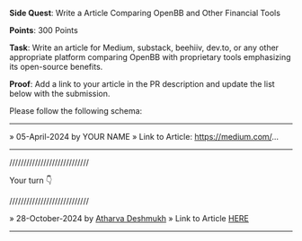 **Side Quest**: Write a Article Comparing OpenBB and Other Financial Tools

**Points**: 300 Points

**Task**: Write an article for Medium, substack, beehiiv, dev.to, or any other appropriate platform comparing OpenBB with proprietary tools emphasizing its open-source benefits.

**Proof**: Add a link to your article in the PR description and update the list below with the submission.

Please follow the following schema:

---

» 05-April-2024 by YOUR NAME
» Link to Article: https://medium.com/...

---

////////////////////////////

Your turn 👇

////////////////////////////

» 28-October-2024 by [Atharva Deshmukh](https://oss.gg/Atharva-3000)
» Link to Article [HERE](https://dev.to/atharva3000/openbb-vs-proprietary-tools-why-open-source-is-the-future-of-financial-analysis-391a)

---
